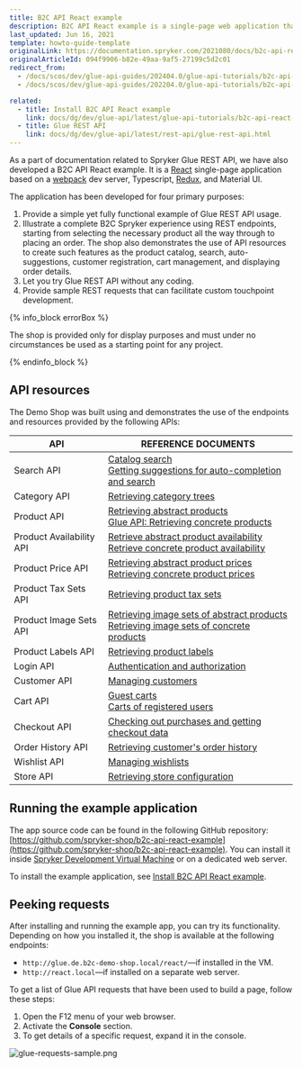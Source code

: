 ```yaml
---
title: B2C API React example
description: B2C API React example is a single-page web application that demonstrates the use of Spryker Glue REST API in B2C scenarios.
last_updated: Jun 16, 2021
template: howto-guide-template
originalLink: https://documentation.spryker.com/2021080/docs/b2c-api-react-example
originalArticleId: 094f9906-b82e-49aa-9af5-27199c5d2c01
redirect_from:
  - /docs/scos/dev/glue-api-guides/202404.0/glue-api-tutorials/b2c-api-react-example/b2c-api-react-example.html
  - /docs/scos/dev/glue-api-guides/202204.0/glue-api-tutorials/b2c-api-react-example/b2c-api-react-example.html

related:
  - title: Install B2C API React example
    link: docs/dg/dev/glue-api/latest/glue-api-tutorials/b2c-api-react-example/install-b2c-api-react-example.html
  - title: Glue REST API
    link: docs/dg/dev/glue-api/latest/rest-api/glue-rest-api.html
---
```


As a part of documentation related to Spryker Glue REST API, we have also developed a B2C API React example. It is a [React](https://reactjs.org/) single-page application based on a [webpack](https://webpack.js.org/) dev server, Typescript, [Redux](https://redux.js.org/), and Material UI.

The application has been developed for four primary purposes:

1. Provide a simple yet fully functional example of Glue REST API usage.
2. Illustrate a complete B2C Spryker experience using REST endpoints, starting from selecting the necessary product all the way through to placing an order. The shop also demonstrates the use of API resources to create such features as the product catalog, search, auto-suggestions, customer registration, cart management, and displaying order details.
3. Let you try Glue REST API without any coding.
4. Provide sample REST requests that can facilitate custom touchpoint development.

{% info_block errorBox %}

The shop is provided only for display purposes and must under no circumstances be used as a starting point for any project.

{% endinfo_block %}

## API resources

The Demo Shop was built using and demonstrates the use of the endpoints and resources provided by the following APIs:


| API | REFERENCE DOCUMENTS |
| --- | --- |
| Search API | [Catalog search](/docs/pbc/all/search/latest/base-shop/manage-using-glue-api/glue-api-search-the-product-catalog.html)<br>[Getting suggestions for auto-completion and search](/docs/pbc/all/search/latest/base-shop/manage-using-glue-api/glue-api-retrieve-autocomplete-and-search-suggestions.html) |
| Category API | [Retrieving category trees](/docs/pbc/all/product-information-management/latest/base-shop/manage-using-glue-api/categories/glue-api-retrieve-category-trees.html) |
| Product API | [Retrieving abstract products](/docs/pbc/all/product-information-management/latest/base-shop/manage-using-glue-api/abstract-products/glue-api-retrieve-abstract-products.html)<br>[Glue API: Retrieving concrete products](/docs/pbc/all/product-information-management/latest/base-shop/manage-using-glue-api/concrete-products/glue-api-retrieve-concrete-products.html) |
| Product Availability API | [Retrieve abstract product availability](/docs/pbc/all/warehouse-management-system/latest/base-shop/manage-using-glue-api/glue-api-retrieve-abstract-product-availability.html)<br>[Retrieve concrete product availability](/docs/pbc/all/warehouse-management-system/latest/base-shop/manage-using-glue-api/glue-api-retrieve-concrete-product-availability.html) |
| Product Price API | [Retrieving abstract product prices](/docs/pbc/all/price-management/latest/base-shop/manage-using-glue-api/glue-api-retrieve-abstract-product-prices.html)<br>[Retrieving concrete product prices](/docs/pbc/all/price-management/latest/base-shop/manage-using-glue-api/glue-api-retrieve-concrete-product-prices.html) |
| Product Tax Sets API | [Retrieving product tax sets](/docs/pbc/all/tax-management/latest/base-shop/manage-using-glue-api/retrieve-tax-sets.html) |
| Product Image Sets API | [Retrieving image sets of abstract products](/docs/pbc/all/product-information-management/latest/base-shop/manage-using-glue-api/abstract-products/glue-api-retrieve-image-sets-of-abstract-products.html)<br>[Retrieving image sets of concrete products](/docs/pbc/all/product-information-management/latest/base-shop/manage-using-glue-api/concrete-products/glue-api-retrieve-image-sets-of-concrete-products.html) |
| Product Labels API | [Retrieving product labels](/docs/pbc/all/product-information-management/latest/base-shop/manage-using-glue-api/glue-api-retrieve-product-labels.html) |
| Login API | [Authentication and authorization](/docs/dg/dev/glue-api/latest/authentication-and-authorization.html) |
| Customer API | [Managing customers](/docs/pbc/all/customer-relationship-management/latest/base-shop/manage-using-glue-api/customers/glue-api-manage-customers.html) |
| Cart API | [Guest carts](/docs/pbc/all/cart-and-checkout/latest/base-shop/manage-using-glue-api/manage-guest-carts/glue-api-manage-guest-carts.html)<br>[Carts of registered users](/docs/pbc/all/cart-and-checkout/latest/base-shop/manage-using-glue-api/manage-carts-of-registered-users/glue-api-manage-items-in-carts-of-registered-users.html) |
| Checkout API | [Checking out purchases and getting checkout data](/docs/pbc/all/cart-and-checkout/latest/base-shop/manage-using-glue-api/check-out/glue-api-check-out-purchases.html) |
| Order History API | [Retrieving customer's order history](/docs/pbc/all/order-management-system/latest/base-shop/glue-api-retrieve-orders.html) |
| Wishlist API | [Managing wishlists](/docs/pbc/all/shopping-list-and-wishlist/latest/base-shop/manage-using-glue-api/glue-api-manage-wishlists.html) |
| Store API | [Retrieving store configuration](/docs/pbc/all/miscellaneous/latest/manage-using-glue-api/glue-api-retrieve-store-configuration.html) |

## Running the example application

The app source code can be found in the following GitHub repository: [https://github.com/spryker-shop/b2c-api-react-example](https://github.com/spryker-shop/b2c-api-react-example). You can install it inside [Spryker Development Virtual Machine](/docs/scos/dev/sdk/development-virtual-machine-docker-containers-and-console.html) or on a dedicated web server.

To install the example application, see [Install B2C API React example](/docs/dg/dev/glue-api/latest/glue-api-tutorials/b2c-api-react-example/b2c-api-react-example.html).

## Peeking requests

After installing and running the example app, you can try its functionality. Depending on how you installed it, the shop is available at the following endpoints:

- `http://glue.de.b2c-demo-shop.local/react/`—if installed in the VM.
- `http://react.local`—if installed on a separate web server.

To get a list of Glue API requests that have been used to build a page, follow these steps:

1. Open the F12 menu of your web browser.
2. Activate the **Console** section.
3. To get details of a specific request, expand it in the console.

![glue-requests-sample.png](https://spryker.s3.eu-central-1.amazonaws.com/docs/Glue+API/B2C+API+React+Example/glue-requests-sample.png)
